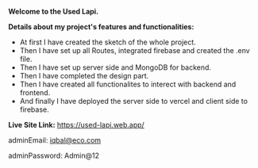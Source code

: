 **Welcome to the Used Lapi.**

**Details about my project's features and functionalities:**

* At first I have created the sketch of the whole project.
* Then I have set up all Routes, integrated firebase and created the .env file.
* Then I have set up server side and MongoDB for backend.
* Then I have completed the design part.
* Then I have created all functionalites to interect with backend and frontend.
* And finally I have deployed the server side to vercel and client side to firebase.


**Live Site Link:** https://used-lapi.web.app/

adminEmail: iqbal@eco.com

adminPassword: Admin@12
